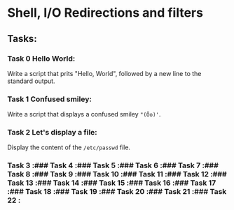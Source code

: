 # Shell, I/O Redirections and filters

## Tasks:


### Task 0 Hello World:
Write a script that prits "Hello, World", followed by a new line to the standard output.

### Task 1 Confused smiley:
Write a script that displays a confused smiley `"(Ôo)'`.

### Task 2 Let's display a file:
Display the content of the `/etc/passwd` file.

### Task 3 :### Task 4 :### Task 5 :### Task 6 :### Task 7 :### Task 8 :### Task 9 :### Task 10 :### Task 11 :### Task 12 :### Task 13 :### Task 14 :### Task 15 :### Task 16 :### Task 17 :### Task 18 :### Task 19 :### Task 20 :### Task 21 :### Task 22 :
